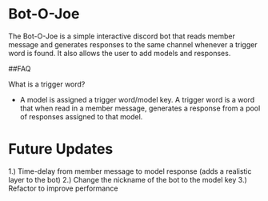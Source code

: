 # Bot-O-Joe

The Bot-O-Joe is a simple interactive discord bot that reads member message and generates responses to the same channel whenever a trigger word is found. 
It also allows the user to add models and responses.

##FAQ

What is a trigger word? 
- A model is assigned a trigger word/model key. A trigger word is a word that when read in a member message, 
generates a response from a pool of responses assigned to that model. 


# Future Updates 

1.) Time-delay from member message to model response (adds a realistic layer to the bot)
2.) Change the nickname of the bot to the model key
3.) Refactor to improve performance
